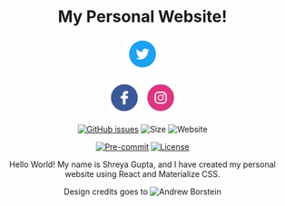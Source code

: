 <div align = "center">

# My Personal Website!

<a href="https://twitter.com/shreya_gupta30"><img src="https://github.com/aritraroy/social-icons/blob/master/twitter-icon.png?raw=true" width="60"></a>

<!-- <a href="https://www.linkedin.com/in/shubhank-saxena"><img src="https://github.com/aritraroy/social-icons/blob/master/linkedin-icon.png?raw=true" width="60"></a>
-->

<a href="https://www.facebook.com/profile.php?id=100002909378345"><img src="https://github.com/aritraroy/social-icons/blob/master/facebook-icon.png?raw=true" width="60"></a>
<a href="https://www.instagram.com/shreya.gupta30/"><img src="https://github.com/aritraroy/social-icons/blob/master/instagram-icon.png?raw=true" width="60"></a>

[![GitHub issues](https://img.shields.io/github/issues/shreyagupta30/personal-website?logo=github)](https://github.com/shreyagupta30/personal-website/issues)
![Size](https://github-size-badge.herokuapp.com/shubhank-saxena/My-Portfolio.svg)
![Website](https://img.shields.io/website?down_color=lightgrey&down_message=crap%21&up_color=blue&up_message=it%27s%20up&url=https%3A%2F%2Fshreya.codes)

[![Pre-commit](https://img.shields.io/badge/pre--commit-enabled-brightgreen?logo=pre-commit&logoColor=white)](https://github.com/shreyagupta30/personal-website/blob/master/.pre-commit-config.yaml)
[![License](https://img.shields.io/github/license/shreyagupta30/personal-website)](https://github.com/shreyagupta30/personal-website/blob/master/LICENSE)


Hello World! My name is Shreya Gupta, and I have created my personal website using React and Materialize CSS.<br/>

Design credits goes to ![Andrew Borstein](https://github.com/andrewborstein/portfolio) <br/>


